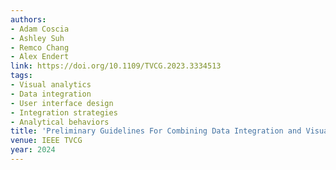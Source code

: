 ```yaml
---
authors:
- Adam Coscia
- Ashley Suh
- Remco Chang
- Alex Endert
link: https://doi.org/10.1109/TVCG.2023.3334513
tags:
- Visual analytics
- Data integration
- User interface design
- Integration strategies
- Analytical behaviors
title: 'Preliminary Guidelines For Combining Data Integration and Visual Data Analysis'
venue: IEEE TVCG
year: 2024
---
```

